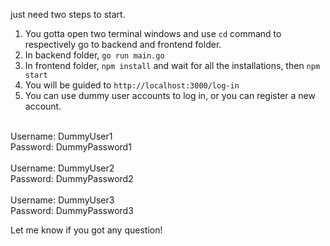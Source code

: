 just need two steps to start.
1. You gotta open two terminal windows and use `cd` command to respectively go to backend and frontend folder.
2. In backend folder, `go run main.go`
3. In frontend folder, `npm install` and wait for all the installations, then `npm start`
4. You will be guided to `http://localhost:3000/log-in`
5. You can use dummy user accounts to log in, or you can register a new account.
<br>
   Username: DummyUser1
   <br>
   Password: DummyPassword1
<br>
<br>
   Username: DummyUser2
   <br>
   Password: DummyPassword2
<br>
<br>
   Username: DummyUser3
   <br>
   Password: DummyPassword3

Let me know if you got any question!